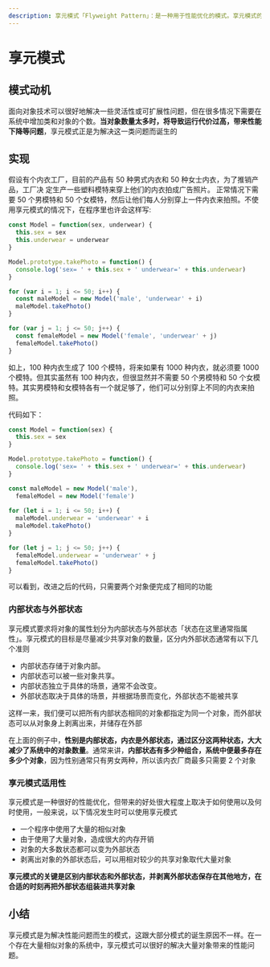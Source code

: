 ```yaml
---
description: 享元模式「Flyweight Pattern」：是一种用于性能优化的模式。享元模式的核心是运用「共享技术」来有效支持大量细粒度的对象。
---
```


# 享元模式

## 模式动机

面向对象技术可以很好地解决一些灵活性或可扩展性问题，但在很多情况下需要在系统中增加类和对象的个数。**当对象数量太多时，将导致运行代价过高，带来性能下降等问题**，享元模式正是为解决这一类问题而诞生的

## 实现

假设有个内衣工厂，目前的产品有 50 种男式内衣和 50 种女士内衣，为了推销产品，工厂决 定生产一些塑料模特来穿上他们的内衣拍成广告照片。 正常情况下需要 50 个男模特和 50 个女模特，然后让他们每人分别穿上一件内衣来拍照。不使用享元模式的情况下，在程序里也许会这样写:

```javascript
const Model = function(sex, underwear) {
  this.sex = sex
  this.underwear = underwear
}

Model.prototype.takePhoto = function() {
  console.log('sex= ' + this.sex + ' underwear=' + this.underwear)
}

for (var i = 1; i <= 50; i++) {
  const maleModel = new Model('male', 'underwear' + i)
  maleModel.takePhoto()
}

for (var j = 1; j <= 50; j++) {
  const femaleModel = new Model('female', 'underwear' + j)
  femaleModel.takePhoto()
}
```

如上，100 种内衣生成了 100 个模特，将来如果有 1000 种内衣，就必须要 1000 个模特。但其实虽然有 100 种内衣，但很显然并不需要 50 个男模特和 50 个女模特。其实男模特和女模特各有一个就足够了，他们可以分别穿上不同的内衣来拍照。

代码如下：

```javascript
const Model = function(sex) {
  this.sex = sex
}

Model.prototype.takePhoto = function() {
  console.log('sex= ' + this.sex + ' underwear=' + this.underwear)
}

const maleModel = new Model('male'),
  femaleModel = new Model('female')
  
for (let i = 1; i <= 50; i++) {
  maleModel.underwear = 'underwear' + i
  maleModel.takePhoto()
}

for (let j = 1; j <= 50; j++) {
  femaleModel.underwear = 'underwear' + j
  femaleModel.takePhoto()
}
```

可以看到，改进之后的代码，只需要两个对象便完成了相同的功能

### 内部状态与外部状态

享元模式要求将对象的属性划分为内部状态与外部状态「状态在这里通常指属性」。享元模式的目标是尽量减少共享对象的数量，区分内外部状态通常有以下几个准则

* 内部状态存储于对象内部。
* 内部状态可以被一些对象共享。
* 内部状态独立于具体的场景，通常不会改变。
* 外部状态取决于具体的场景，并根据场景而变化，外部状态不能被共享

这样一来，我们便可以把所有内部状态相同的对象都指定为同一个对象，而外部状态可以从对象身上剥离出来，并储存在外部

在上面的例子中，**性别是内部状态，内衣是外部状态，通过区分这两种状态，大大减少了系统中的对象数量**。通常来讲，**内部状态有多少种组合，系统中便最多存在多少个对象**，因为性别通常只有男女两种，所以该内衣厂商最多只需要 2 个对象

### 享元模式适用性

享元模式是一种很好的性能优化，但带来的好处很大程度上取决于如何使用以及何时使用，一般来说，以下情况发生时可以使用享元模式

* 一个程序中使用了大量的相似对象
* 由于使用了大量对象，造成很大的内存开销
* 对象的大多数状态都可以变为外部状态
* 剥离出对象的外部状态后，可以用相对较少的共享对象取代大量对象

**享元模式的关键是区别内部状态和外部状态，并剥离外部状态保存在其他地方，在合适的时刻再把外部状态组装进共享对象**

## 小结

享元模式是为解决性能问题而生的模式，这跟大部分模式的诞生原因不一样。在一个存在大量相似对象的系统中，享元模式可以很好的解决大量对象带来的性能问题。




